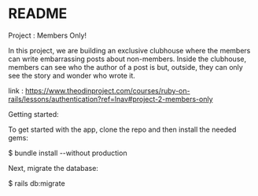 # README

Project : Members Only!

In this project, we are building an exclusive clubhouse where the members can write embarrassing posts about non-members. Inside the clubhouse, members can see who the author of a post is but, outside, they can only see the story and wonder who wrote it.

link : https://www.theodinproject.com/courses/ruby-on-rails/lessons/authentication?ref=lnav#project-2-members-only

Getting started:

To get started with the app, clone the repo and then install the needed gems:

$ bundle install --without production

Next, migrate the database:

$ rails db:migrate
